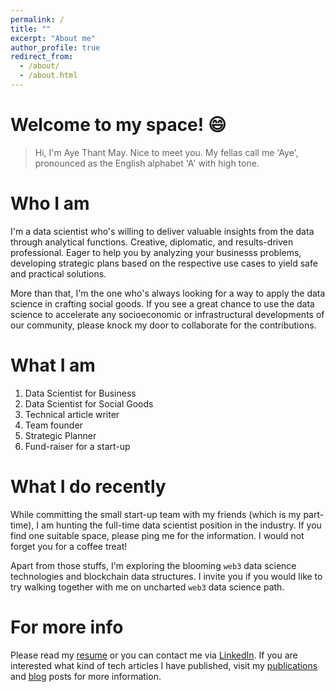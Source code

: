 ```yaml
---
permalink: /
title: ""
excerpt: "About me"
author_profile: true
redirect_from: 
  - /about/
  - /about.html
---
```

Welcome to my space! 😄
======
> Hi, I'm Aye Thant May. Nice to meet you. My fellas call me 'Aye', pronounced as the English alphabet 'A' with high tone. 

Who I am
======
I'm a data scientist who's willing to deliver valuable insights from the data through analytical functions. Creative, diplomatic, and results-driven professional. Eager to help you by analyzing your businesss problems, developing strategic plans based on the respective use cases to yield safe and practical solutions.

More than that, I'm the one who's always looking for a way to apply the data science in crafting social goods. If you see a great chance to use the data science to accelerate any socioeconomic or infrastructural developments of our community, please knock my door to collaborate for the contributions.    

What I am  
======
1. Data Scientist for Business
1. Data Scientist for Social Goods
1. Technical article writer 
1. Team founder
1. Strategic Planner
1. Fund-raiser for a start-up


What I do recently
======
While committing the small start-up team with my friends (which is my part-time), I am hunting the full-time data scientist position in the industry. If you find one suitable space, please ping me for the information. I would not forget you for a coffee treat! 

Apart from those stuffs, I'm exploring the blooming `web3` data science technologies and blockchain data structures. I invite you if you would like to try walking together with me on uncharted `web3` data science path.


For more info
=======

Please read my [resume](https://ayethantmay.github.io/resume/) or you can contact me via [LinkedIn](https://www.linkedin.com/in/ayethantmay/). If you are interested what kind of tech articles I have published, visit my [publications](https://ayethantmay.github.io/publications/) and [blog](https://ayethantmay.github.io/year-archive/) posts for more information.
